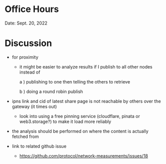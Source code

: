 # Office Hours

Date: Sept. 20, 2022

# Discussion

* for proximity

  * it might be easier to analyze results if I publish to all other nodes instead of

    a ) publishing to one then telling the others to retrieve

    b ) doing a round robin publish

* ipns link and cid of latest share page is not reachable by others over the gateway (it times out)

  * look into using a free pinning service (cloudflare, pinata or web3.storage?) to make it load more reliably

* the analysis should be performed on where the content is actually fetched from

* link to related github issue

  * https://github.com/protocol/network-measurements/issues/18
